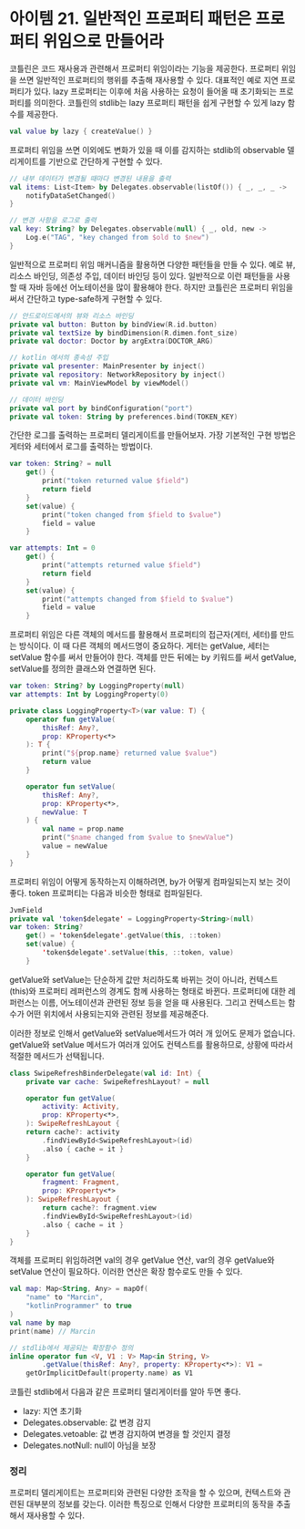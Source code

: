 아이템 21. 일반적인 프로퍼티 패턴은 프로퍼티 위임으로 만들어라
=========================
코틀린은 코드 재사용과 관련해서 프로퍼티 위임이라는 기능을 제공한다. 프로퍼티 위임을 쓰면 일반적인 프로퍼티의 행위를 추출해 재사용할 수 있다.
대표적인 예로 지연 프로퍼티가 있다. lazy 프로퍼티는 이후에 처음 사용하는 요청이 들어올 때 초기화되는 프로퍼티를 의미한다.
코틀린의 stdlib는 lazy 프로퍼티 패턴을 쉽게 구현할 수 있게 lazy 함수를 제공한다.

```kotlin
val value by lazy { createValue() }
```

프로퍼티 위임을 쓰면 이외에도 변화가 있을 때 이를 감지하는 stdlib의 observable 델리게이트를 기반으로 간단하게 구현할 수 있다.

```kotlin
// 내부 데이터가 변경될 때마다 변경된 내용을 출력
val items: List<Item> by Delegates.observable(listOf()) { _, _, _ ->
    notifyDataSetChanged()
}

// 변경 사항을 로그로 출력
val key: String? by Delegates.observable(null) { _, old, new ->
    Log.e("TAG", "key changed from $old to $new")
}
```

일반적으로 프로퍼티 위임 매커니즘을 활용하면 다양한 패턴들을 만들 수 있다. 예로 뷰, 리소스 바인딩, 의존성 주입, 데이터 바인딩 등이 있다.
일반적으로 이런 패턴들을 사용할 때 자바 등에선 어노테이션을 많이 활용해야 한다. 하지만 코틀린은 프로퍼티 위임을 써서 간단하고 type-safe하게 구현할 수 있다.

```kotlin
// 안드로이드에서의 뷰와 리소스 바인딩
private val button: Button by bindView(R.id.button)
private val textSize by bindDimension(R.dimen.font_size)
private val doctor: Doctor by argExtra(DOCTOR_ARG)

// kotlin 에서의 종속성 주입
private val presenter: MainPresenter by inject()
private val repository: NetworkRepository by inject()
private val vm: MainViewModel by viewModel()

// 데이터 바인딩
private val port by bindConfiguration("port")
private val token: String by preferences.bind(TOKEN_KEY)
```

간단한 로그를 출력하는 프로퍼티 델리게이트를 만들어보자. 가장 기본적인 구현 방법은 게터와 세터에서 로그를 출력하는 방법이다.

```kotlin
var token: String? = null
    get() {
        print("token returned value $field")
        return field
    }
    set(value) {
        print("token changed from $field to $value")
        field = value
    }

var attempts: Int = 0
    get() {
        print("attempts returned value $field")
        return field
    }
    set(value) {
        print("attempts changed from $field to $value")
        field = value
    }
```

프로퍼티 위임은 다른 객체의 메서드를 활용해서 프로퍼티의 접근자(게터, 세터)를 만드는 방식이다.
이 때 다른 객체의 메서드명이 중요하다. 게터는 getValue, 세터는 setValue 함수를 써서 만들어야 한다.
객체를 만든 뒤에는 by 키워드를 써서 getValue, setValue를 정의한 클래스와 연결하면 된다.

```kotlin
var token: String? by LoggingProperty(null)
var attempts: Int by LoggingProperty(0)

private class LoggingProperty<T>(var value: T) {
    operator fun getValue(
        thisRef: Any?,
        prop: KProperty<*>
    ): T {
        print("${prop.name} returned value $value")
        return value
    }

    operator fun setValue(
        thisRef: Any?,
        prop: KProperty<*>,
        newValue: T
    ) {
        val name = prop.name
        print("$name changed from $value to $newValue")
        value = newValue
    }
}
```

프로퍼티 위임이 어떻게 동작하는지 이해하려면, by가 어떻게 컴파일되는지 보는 것이 좋다. token 프로퍼티는 다음과 비슷한 형태로 컴파일된다.

```kotlin
JvmField
private val 'token$delegate' = LoggingProperty<String>(null)
var token: String?
    get() = 'token$delegate'.getValue(this, ::token)
    set(value) {
        'token$delegate'.setValue(this, ::token, value)
    }
```

getValue와 setValue는 단순하게 값만 처리하도록 바뀌는 것이 아니라, 컨텍스트(this)와 프로퍼티 레퍼런스의 경계도 함께 사용하는 형태로 바뀐다.
프로퍼티에 대한 레퍼런스는 이름, 어노테이션과 관련된 정보 등을 얻을 때 사용된다. 그리고 컨텍스트는 함수가 어떤 위치에서 사용되는지와 관련된 정보를 제공해준다.

이러한 정보로 인해서 getValue와 setValue메서드가 여러 개 있어도 문제가 없습니다.
getValue와 setValue 메서드가 여러개 있어도 컨텍스트를 활용하므로, 상황에 따라서 적절한 메서드가 선택됩니다.

```kotlin
class SwipeRefreshBinderDelegate(val id: Int) {
    private var cache: SwipeRefreshLayout? = null

    operator fun getValue(
        activity: Activity,
        prop: KProperty<*>,
    ): SwipeRefreshLayout {
    return cache?: activity
        .findViewById<SwipeRefreshLayout>(id)
        .also { cache = it }
    }

    operator fun getValue(
        fragment: Fragment,
        prop: KProperty<*>
    ): SwipeRefreshLayout {
        return cache?: fragment.view
        .findViewById<SwipeRefreshLayout>(id)
        .also { cache = it }
    }
}
```

객체를 프로퍼티 위임하려면 val의 경우 getValue 연산, var의 경우 getValue와 setValue 연산이 필요하다.  이러한 연산은 확장 함수로도 만들 수 있다.

```kotlin
val map: Map<String, Any> = mapOf(
    "name" to "Marcin",
    "kotlinProgrammer" to true
)
val name by map
print(name) // Marcin

// stdlib에서 제공되는 확장함수 정의
inline operator fun <V, V1 : V> Map<in String, V>
        .getValue(thisRef: Any?, property: KProperty<*>): V1 =
    getOrImplicitDefault(property.name) as V1
```

코틀린 stdlib에서 다음과 같은 프로퍼티 델리게이터를 알아 두면 좋다.
* lazy: 지연 초기화
* Delegates.observable: 값 변경 감지
* Delegates.vetoable: 값 변경 감지하여 변경을 할 것인지 결정
* Delegates.notNull: null이 아님을 보장

### 정리
프로퍼티 델리게이트는 프로퍼티와 관련된 다양한 조작을 할 수 있으며, 컨텍스트와 관련된 대부분의 정보를 갖는다.
이러한 특징으로 인해서 다양한 프로퍼티의 동작을 추출해서 재사용할 수 있다.